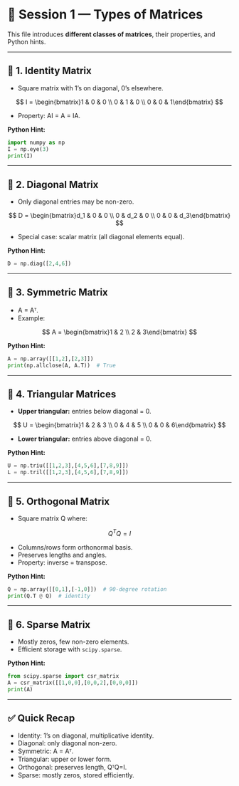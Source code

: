 # 📘 Session 1 — Types of Matrices

This file introduces **different classes of matrices**, their properties, and Python hints.

---

## 🔹 1. Identity Matrix

* Square matrix with 1’s on diagonal, 0’s elsewhere.

$$
I = \begin{bmatrix}1 & 0 & 0 \\ 0 & 1 & 0 \\ 0 & 0 & 1\end{bmatrix}
$$

* Property: AI = A = IA.

**Python Hint:**

```python
import numpy as np
I = np.eye(3)
print(I)
```

---

## 🔹 2. Diagonal Matrix

* Only diagonal entries may be non-zero.

$$
D = \begin{bmatrix}d_1 & 0 & 0 \\ 0 & d_2 & 0 \\ 0 & 0 & d_3\end{bmatrix}
$$

* Special case: scalar matrix (all diagonal elements equal).

**Python Hint:**

```python
D = np.diag([2,4,6])
```

---

## 🔹 3. Symmetric Matrix

* A = Aᵀ.
* Example:

$$
A = \begin{bmatrix}1 & 2 \\ 2 & 3\end{bmatrix}
$$

**Python Hint:**

```python
A = np.array([[1,2],[2,3]])
print(np.allclose(A, A.T))  # True
```

---

## 🔹 4. Triangular Matrices

* **Upper triangular:** entries below diagonal = 0.

$$
U = \begin{bmatrix}1 & 2 & 3 \\ 0 & 4 & 5 \\ 0 & 0 & 6\end{bmatrix}
$$

* **Lower triangular:** entries above diagonal = 0.

**Python Hint:**

```python
U = np.triu([[1,2,3],[4,5,6],[7,8,9]])
L = np.tril([[1,2,3],[4,5,6],[7,8,9]])
```

---

## 🔹 5. Orthogonal Matrix

* Square matrix Q where:

$$
Q^T Q = I
$$

* Columns/rows form orthonormal basis.
* Preserves lengths and angles.
* Property: inverse = transpose.

**Python Hint:**

```python
Q = np.array([[0,1],[-1,0]])  # 90-degree rotation
print(Q.T @ Q)  # identity
```

---

## 🔹 6. Sparse Matrix

* Mostly zeros, few non-zero elements.
* Efficient storage with `scipy.sparse`.

**Python Hint:**

```python
from scipy.sparse import csr_matrix
A = csr_matrix([[1,0,0],[0,0,2],[0,0,0]])
print(A)
```

---

## ✅ Quick Recap

* Identity: 1’s on diagonal, multiplicative identity.
* Diagonal: only diagonal non-zero.
* Symmetric: A = Aᵀ.
* Triangular: upper or lower form.
* Orthogonal: preserves length, QᵀQ=I.
* Sparse: mostly zeros, stored efficiently.
